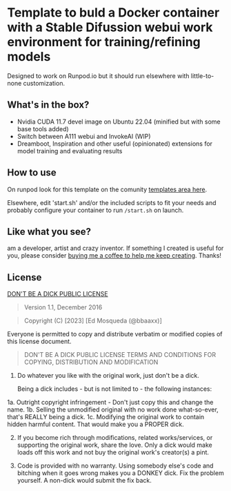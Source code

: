 # Template to buld a Docker container with a Stable Difussion webui work environment for training/refining models
Designed to work on Runpod.io but it should run elsewhere with little-to-none customization.

## What's in the box?
- Nvidia CUDA 11.7 devel image on Ubuntu 22.04 (minified but with some base tools added)
- Switch between A111 webui and InvokeAI (WIP)
- Dreamboot, Inspiration and other useful (opinionated) extensions for model training and evaluating results

## How to use
On runpod look for this template on the comunity [templates area here](https://www.runpod.io/console/templates).

Elsewhere, edit 'start.sh' and/or the included scripts to fit your needs and probably configure your container to run `/start.sh` on launch.

## Like what you see?
 am a developer, artist and crazy inventor. If something I created is useful for you, please consider [buying me a coffee to help me keep creating](https://www.buymeacoffee.com/bbaaxx). Thanks!

## License
[DON'T BE A DICK PUBLIC LICENSE](https://dbad-license.org/)

> Version 1.1, December 2016

> Copyright (C) [2023] [Ed Mosqueda (@bbaaxx)]

Everyone is permitted to copy and distribute verbatim or modified
copies of this license document.

> DON'T BE A DICK PUBLIC LICENSE
> TERMS AND CONDITIONS FOR COPYING, DISTRIBUTION AND MODIFICATION

1. Do whatever you like with the original work, just don't be a dick.

   Being a dick includes - but is not limited to - the following instances:

 1a. Outright copyright infringement - Don't just copy this and change the name.
 1b. Selling the unmodified original with no work done what-so-ever, that's REALLY being a dick.
 1c. Modifying the original work to contain hidden harmful content. That would make you a PROPER dick.

2. If you become rich through modifications, related works/services, or supporting the original work,
share the love. Only a dick would make loads off this work and not buy the original work's
creator(s) a pint.

3. Code is provided with no warranty. Using somebody else's code and bitching when it goes wrong makes
you a DONKEY dick. Fix the problem yourself. A non-dick would submit the fix back.

